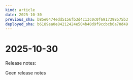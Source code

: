```yaml
---
kind: article
date: 2025-10-30
previous_sha: b85e0474edd5156fb3d4c13c0c0f6917398575b3
deployed_sha: b6189ea0e84212424e504b40d9f9ccbcb6a70d49
---
```


# 2025-10-30

Release notes:

Geen release notes
